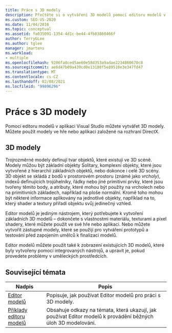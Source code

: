 ```yaml
---
title: Práce s 3D modely
description: Přečtěte si o vytváření 3D modelů pomocí editoru modelů v aplikaci Visual Studio, které můžete použít ve vaší hře nebo aplikaci založené na rozhraní DirectX.
ms.custom: SEO-VS-2020
ms.date: 11/04/2016
ms.topic: conceptual
ms.assetid: fa035091-1354-4d1c-be44-4fb83860466f
author: TerryGLee
ms.author: tglee
manager: jmartens
ms.workload:
- multiple
ms.openlocfilehash: 9206fa8ced5ae60e58d353a9adae2234860670c8
ms.sourcegitcommit: ae6d47b09a439cd0e13180f5e89510e3e347fd47
ms.translationtype: MT
ms.contentlocale: cs-CZ
ms.lasthandoff: 02/08/2021
ms.locfileid: "99896296"
---
```

# <a name="work-with-3d-models"></a>Práce s 3D modely

Pomocí editoru modelů v aplikaci Visual Studio můžete vytvářet 3D modely. Můžete použít modely ve hře nebo aplikaci založené na rozhraní DirectX.

## <a name="3d-models"></a>3D modely

Trojrozměrné modely definují tvar objektů, které existují ve 3D scéně. Modely můžou být základní objekty Solitary, komplexní objekty, které jsou vytvořené z hierarchií základních objektů, nebo dokonce i celé 3D scény. 3D objekt se skládá z bodů v prostorovém prostoru (známé jako *vrcholy*), indexů definujících trojúhelníky, řádky nebo jiné primitivní prvky, které jsou tvořeny těmito body, a atributy, které mohou být použity na vrcholech nebo na primitivních základech, například na ploše normální. Kromě toho mohou být některé informace aplikovány na jednotlivé objekty, například na to, který shader a textury přiřadí objektu svůj jedinečný vzhled.

Editor modelů je jediným nástrojem, který potřebujete k vytvoření základních 3D modelů – dokončete s vlastnostmi materiálu, texturami a pixel shadery, které můžete použít ve své hře nebo aplikaci. Nebo můžete vytvořit zástupné modely, které se použijí pro vytváření prototypů a testování před zapojením umělců k finalizaci modelů.

Editor modelů můžete použít také k zobrazení existujících 3D modelů, které byly vytvořeny pomocí integrovaných nástrojů, a upravit je, pokud provedete problémy v uměleckých prostředcích.

## <a name="related-topics"></a>Související témata

|Nadpis|Popis|
|-----------|-----------------|
|[Editor modelů](../designers/model-editor.md)|Popisuje, jak používat Editor modelů pro práci s 3D modely.|
|[Příklady editoru modelů](../designers/how-to-create-a-basic-3-d-model.md)|Obsahuje odkazy na témata, která ukazují, jak používat Editor modelů k provádění běžných úloh 3D modelování.|
